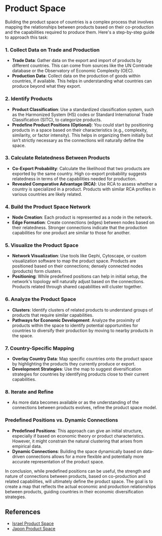 # Product Space

Building the product space of countries is a complex process that involves mapping the relationships between products based on their co-production and the capabilities required to produce them. Here's a step-by-step guide to approach this task:

### 1. **Collect Data on Trade and Production**
   - **Trade Data**: Gather data on the export and import of products by different countries. This can come from sources like the UN Comtrade database or the Observatory of Economic Complexity (OEC).
   - **Production Data**: Collect data on the production of goods within countries, if available. This helps in understanding what countries can produce beyond what they export.

### 2. **Identify Products**
   - **Product Classification**: Use a standardized classification system, such as the Harmonized System (HS) codes or Standard International Trade Classification (SITC), to categorize products.
   - **Predefine Product Positions (Optional)**: You could start by positioning products in a space based on their characteristics (e.g., complexity, similarity, or factor intensity). This helps in organizing them initially but isn’t strictly necessary as the connections will naturally define the space.

### 3. **Calculate Relatedness Between Products**
   - **Co-Export Probability**: Calculate the likelihood that two products are exported by the same country. High co-export probability suggests relatedness in terms of the capabilities needed for production.
   - **Revealed Comparative Advantage (RCA)**: Use RCA to assess whether a country is specialized in a product. Products with similar RCA profiles in various countries are likely related.

### 4. **Build the Product Space Network**
   - **Node Creation**: Each product is represented as a node in the network.
   - **Edge Formation**: Create connections (edges) between nodes based on their relatedness. Stronger connections indicate that the production capabilities for one product are similar to those for another.

### 5. **Visualize the Product Space**
   - **Network Visualization**: Use tools like Gephi, Cytoscape, or custom visualization software to map the product space. Products are positioned based on their connections; densely connected nodes (products) form clusters.
   - **Positioning**: While predefined positions can help in initial setup, the network's topology will naturally adjust based on the connections. Products related through shared capabilities will cluster together.

### 6. **Analyze the Product Space**
   - **Clusters**: Identify clusters of related products to understand groups of products that require similar capabilities.
   - **Pathways for Economic Development**: Analyze the proximity of products within the space to identify potential opportunities for countries to diversify their production by moving to nearby products in the space.

### 7. **Country-Specific Mapping**
   - **Overlay Country Data**: Map specific countries onto the product space by highlighting the products they currently produce or export.
   - **Development Strategies**: Use the map to suggest diversification strategies for countries by identifying products close to their current capabilities.

### 8. **Iterate and Refine**
   - As more data becomes available or as the understanding of the connections between products evolves, refine the product space model.

### Predefined Positions vs. Dynamic Connections
- **Predefined Positions**: This approach can give an initial structure, especially if based on economic theory or product characteristics. However, it might constrain the natural clustering that arises from empirical data.
- **Dynamic Connections**: Building the space dynamically based on data-driven connections allows for a more flexible and potentially more accurate representation of the product space.

In conclusion, while predefined positions can be useful, the strength and nature of connections between products, based on co-production and related capabilities, will ultimately define the product space. The goal is to create a map that reflects the actual economic and production relationships between products, guiding countries in their economic diversification strategies.


## References
- [Israel Product Space](https://atlas.cid.harvard.edu/countries/110/paths)
- [Japon Product Space](https://atlas.cid.harvard.edu/countries/114/paths)
